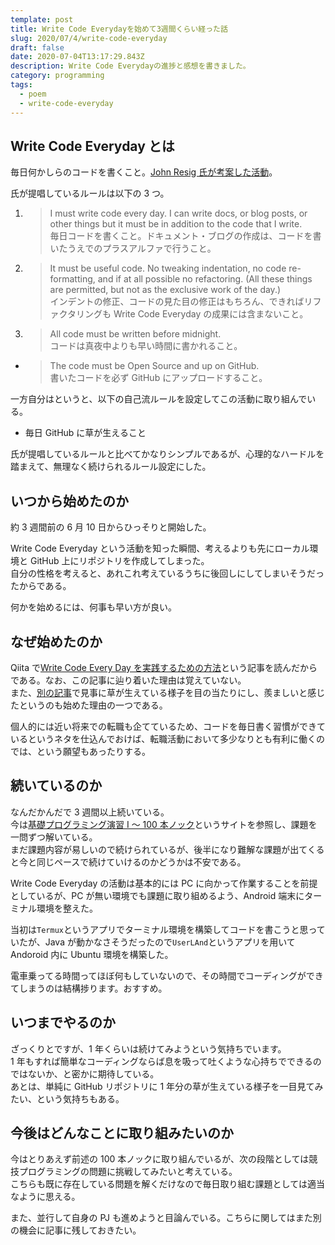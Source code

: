 ```yaml
---
template: post
title: Write Code Everydayを始めて3週間くらい経った話
slug: 2020/07/4/write-code-everyday
draft: false
date: 2020-07-04T13:17:29.843Z
description: Write Code Everydayの進捗と感想を書きました。
category: programming
tags:
  - poem
  - write-code-everyday
---
```


## Write Code Everyday とは

毎日何かしらのコードを書くこと。[John Resig 氏が考案した活動](https://johnresig.com/blog/write-code-every-day/)。

氏が提唱しているルールは以下の 3 つ。

1.  > I must write code every day. I can write docs, or blog posts, or other things but it must be in addition to the code that I write.  
    > 毎日コードを書くこと。ドキュメント・ブログの作成は、コードを書いたうえでのプラスアルファで行うこと。

1.  > It must be useful code. No tweaking indentation, no code re-formatting, and if at all possible no refactoring. (All these things are permitted, but not as the exclusive work of the day.)  
    > インデントの修正、コードの見た目の修正はもちろん、できればリファクタリングも Write Code Everyday の成果には含まないこと。

1.  > All code must be written before midnight.  
    > コードは真夜中よりも早い時間に書かれること。

- > The code must be Open Source and up on GitHub.  
  > 書いたコードを必ず GitHub にアップロードすること。

一方自分はというと、以下の自己流ルールを設定してこの活動に取り組んでいる。

- 毎日 GitHub に草が生えること

氏が提唱しているルールと比べてかなりシンプルであるが、心理的なハードルを踏まえて、無理なく続けられるルール設定にした。

## いつから始めたのか

約 3 週間前の 6 月 10 日からひっそりと開始した。

Write Code Everyday という活動を知った瞬間、考えるよりも先にローカル環境と GitHub 上にリポジトリを作成してしまった。  
自分の性格を考えると、あれこれ考えているうちに後回しにしてしまいそうだったからである。

何かを始めるには、何事も早い方が良い。

## なぜ始めたのか

Qiita で[Write Code Every Day を実践するための方法](https://qiita.com/sympe/items/9d749a58093eb5c2043d)という記事を読んだからである。なお、この記事に辿り着いた理由は覚えていない。  
また、[別の記事](https://expajp-tech.hatenablog.com/entry/2018/08/01/213916)で見事に草が生えている様子を目の当たりにし、羨ましいと感じたというのも始めた理由の一つである。

個人的には近い将来での転職も企てているため、コードを毎日書く習慣ができているというネタを仕込んでおけば、転職活動において多少なりとも有利に働くのでは、という願望もあったりする。

## 続いているのか

なんだかんだで 3 週間以上続いている。  
今は[基礎プログラミング演習 Ⅰ ～ 100 本ノック](http://www.cc.kyoto-su.ac.jp/~mmina/bp1/hundredKnocks.html)というサイトを参照し、課題を一問ずつ解いている。  
まだ課題内容が易しいので続けられているが、後半になり難解な課題が出てくると今と同じペースで続けていけるのかどうかは不安である。

Write Code Everyday の活動は基本的には PC に向かって作業することを前提としているが、PC が無い環境でも課題に取り組めるよう、Android 端末にターミナル環境を整えた。

当初は`Termux`というアプリでターミナル環境を構築してコードを書こうと思っていたが、Java が動かなさそうだったので`UserLAnd`というアプリを用いて Andoroid 内に Ubuntu 環境を構築した。

電車乗ってる時間ってほぼ何もしていないので、その時間でコーディングができてしまうのは結構捗ります。おすすめ。

## いつまでやるのか

ざっくりとですが、1 年くらいは続けてみようという気持ちでいます。  
1 年もすれば簡単なコーディングならば息を吸って吐くような心持ちでできるのではないか、と密かに期待している。  
あとは、単純に GitHub リポジトリに 1 年分の草が生えている様子を一目見てみたい、という気持ちもある。

## 今後はどんなことに取り組みたいのか

今はとりあえず前述の 100 本ノックに取り組んでいるが、次の段階としては競技プログラミングの問題に挑戦してみたいと考えている。  
こちらも既に存在している問題を解くだけなので毎日取り組む課題としては適当なように思える。

また、並行して自身の PJ も進めようと目論んでいる。こちらに関してはまた別の機会に記事に残しておきたい。
